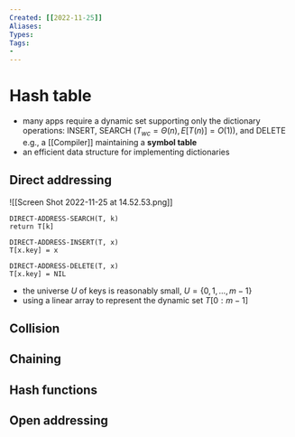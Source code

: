 ```yaml
---
Created: [[2022-11-25]]
Aliases: 
Types: 
Tags: 
- 
---
```

# Hash table
- many apps require a dynamic set supporting only the dictionary operations: 
  INSERT, SEARCH ($T_{wc}=\Theta(n), E[T(n)]=O(1)$), and DELETE
  e.g., a [[Compiler]] maintaining a **symbol table**
- an efficient data structure for implementing dictionaries

## Direct addressing
![[Screen Shot 2022-11-25 at 14.52.53.png]]

```Pseudocode
DIRECT-ADDRESS-SEARCH(T, k)
return T[k]

DIRECT-ADDRESS-INSERT(T, x)
T[x.key] = x

DIRECT-ADDRESS-DELETE(T, x)
T[x.key] = NIL
```
- the universe $U$ of keys is reasonably small, $U=\{0, 1, \dots, m-1\}$
- using a linear array to represent the dynamic set $T[0:m-1]$

## Collision
## Chaining
## Hash functions
## Open addressing